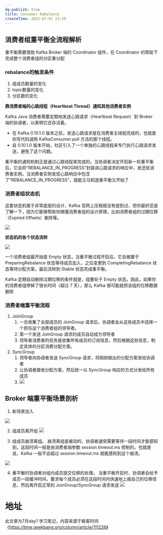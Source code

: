 ```yaml
---
dg-publish: true
title: Consumer Rebalance
createTime: 2023-07-01 23:29  
---
```


## 消费者组重平衡全流程解析

重平衡需要借助 Kafka Broker 端的 Coordinator 组件，在 Coordinator 的帮助下完成整个消费者组的分区重分配


### rebalance的触发条件

1. 组成员数量的变化
2. topic数量的变化
3. 分区数的变化

**靠消费者端的心跳线程（Heartbeat Thread）通知其他消费者实例**

Kafka Java 消费者需要定期地发送心跳请求（Heartbeat Request）到 Broker 端的协调者，以表明它还存活着。
- 在 Kafka 0.10.1.0 版本之前，发送心跳请求是在消费者主线程完成的，也就是你写代码调用 KafkaConsumer.poll 方法的那个线程。
- 自 0.10.1.0 版本开始，社区引入了一个单独的心跳线程来专门执行心跳请求发送，避免了这个问题。

重平衡的通知机制正是通过心跳线程来完成的。当协调者决定开启新一轮重平衡后，它会将“REBALANCE_IN_PROGRESS”封装进心跳请求的响应中，发还给消费者实例。当消费者实例发现心跳响应中包含了“REBALANCE_IN_PROGRESS”，就能立马知道重平衡又开始了

### 消费者组状态机

这套状态机属于非常底层的设计，Kafka 官网上压根就没有提到过，但你最好还是了解一下，因为它能够帮助你搞懂消费者组的设计原理，比如消费者组的过期位移（Expired Offsets）删除等。

![](https://static001.geekbang.org/resource/image/3c/8b/3c281189cfb1d87173bc2d4b8149f38b.jpeg?wh=529*414)

**状态机的各个状态流转**

![](https://static001.geekbang.org/resource/image/a9/72/a97eb0e0ee2b97abaf2762b6e79d5b72.jpg?wh=3580*1505)

一个消费者组最开始是 Empty 状态，当重平衡过程开启后，它会被置于 PreparingRebalance 状态等待成员加入，之后变更到 CompletingRebalance 状态等待分配方案，最后流转到 Stable 状态完成重平衡。

Kafka 定期自动删除过期位移的条件就是，组要处于 Empty 状态。因此，如果你的消费者组停掉了很长时间（超过 7 天），那么 Kafka 很可能就把该组的位移数据删除

### 消费者端重平衡流程

1. JoinGroup
	1. 一旦收集了全部成员的 JoinGroup 请求后，协调者会从这些成员中选择一个担任这个消费者组的领导者。
	2. 第一个发送 JoinGroup 请求的成员自动成为领导者
	3. 领导者消费者的任务是收集所有成员的订阅信息，然后根据这些信息，制定具体的分区消费分配方案。
2. SyncGroup
	1. 领导者向协调者发送 SyncGroup 请求，将刚刚做出的分配方案发给协调者
	2. 让协调者接收分配方案，然后统一以 SyncGroup 响应的方式分发给所有成员
	3. ![](https://static001.geekbang.org/resource/image/84/5b/84b0ffeef5cc382913a4e6cc5a4c675b.jpg?wh=3305*1880)

## Broker 端重平衡场景剖析

1. 新场景加入

![](https://static001.geekbang.org/resource/image/27/7e/2792e00ac3206f63d8036802f4fbd77e.jpg?wh=5355*2670)

2. 组成员离开组
![](https://static001.geekbang.org/resource/image/b0/59/b0d3bc97d7b59a697yy043f1f6b79059.jpg?wh=5355*2670)

3. 组成员崩溃离组。
崩溃离组是被动的，协调者通常需要等待一段时间才能感知到，这段时间一般是由消费者端参数 session.timeout.ms 控制的。也就是说，Kafka 一般不会超过 session.timeout.ms 就能感知到这个崩溃。

![](https://static001.geekbang.org/resource/image/c0/af/c033ea2f7d714fa25eb86e21612e38af.jpg?wh=5355*2670)

4. 重平衡时协调者对组内成员提交位移的处理。
当重平衡开启时，协调者会给予成员一段缓冲时间，要求每个成员必须在这段时间内快速地上报自己的位移信息，然后再开启正常的 JoinGroup/SyncGroup 请求发送
![](https://static001.geekbang.org/resource/image/f6/44/f60a3852e743c0877753141ec5d2d944.jpg?wh=5355*2670)




# 地址

此文章为7月day1 学习笔记，内容来源于极客时间《https://time.geekbang.org/column/article/111226》

